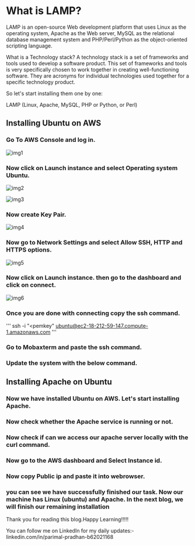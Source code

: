 # What is LAMP?

LAMP is an open-source Web development platform that uses Linux as the operating system, Apache as the Web server, MySQL as the relational database management system and PHP/Perl/Python as the object-oriented scripting language.

What is a Technology stack? A technology stack is a set of frameworks and tools used to develop a software product. This set of frameworks and tools is very specifically chosen to work together in creating well-functioning software. They are acronyms for individual technologies used together for a specific technology product.

So let's start installing them one by one:

LAMP (Linux, Apache, MySQL, PHP or Python, or Perl)


## Installing Ubuntu on AWS

### Go To AWS Console and log in.
![img1](https://github.com/parimal007/DevOps_Project_2023/assets/86794999/a06fdaab-61d7-4c6a-8b7d-35ac1a2cc6cc)

### Now click on Launch instance and select Operating system Ubuntu.

![img2](https://github.com/parimal007/DevOps_Project_2023/assets/86794999/ce118aa3-780f-43c9-a80b-78c4f2d2f4ca)

![img3](https://github.com/parimal007/DevOps_Project_2023/assets/86794999/cad4ac82-c7fe-4e68-8dbf-1320a120daf1)

### Now create Key Pair.

![img4](https://github.com/parimal007/DevOps_Project_2023/assets/86794999/56ac4ce3-b9b6-45e3-a9a5-e703ba8052ed)

### Now go to Network Settings and select Allow SSH, HTTP and HTTPS options.

![img5](https://github.com/parimal007/DevOps_Project_2023/assets/86794999/ef2aace1-a6ad-40db-ad5f-ff8788c2e67f)

### Now click on Launch instance. then go to the dashboard and click on connect.

![img6](https://github.com/parimal007/DevOps_Project_2023/assets/86794999/06aa5216-27fb-41e8-8b1c-312fb125ac09)

### Once you are done with connecting copy the ssh command.
'''
ssh -i "<pemkey" ubuntu@ec2-18-212-59-147.compute-1.amazonaws.com
'''
### Go to Mobaxterm and paste the ssh command.
### Update the system with the below command.
## Installing Apache on Ubuntu
### Now we have installed Ubuntu on AWS. Let's start installing Apache.
### Now check whether the Apache service is running or not.
### Now check if can we access our apache server locally with the curl command.
### Now go to the AWS dashboard and Select Instance id.
### Now copy Public ip and paste it into webrowser.
### you can see we have successfully finished our task. Now our machine has Linux (ubuntu) and Apache. In the next blog, we will finish our remaining installation

Thank you for reading this blog.Happy Learning!!!!!

You can follow me on LinkedIn for my daily updates:- linkedin.com/in/parimal-pradhan-b62021168
